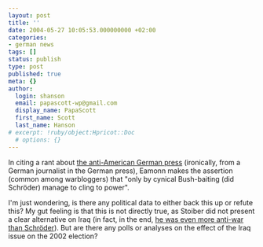 ```yaml
---
layout: post
title: ''
date: 2004-05-27 10:05:53.000000000 +02:00
categories:
- german news
tags: []
status: publish
type: post
published: true
meta: {}
author:
  login: shanson
  email: papascott-wp@gmail.com
  display_name: PapaScott
  first_name: Scott
  last_name: Hanson
# excerpt: !ruby/object:Hpricot::Doc
  # options: {}
---
```

<p>In citing a rant about <a title="Eamonn Fitzgerald's Rainy Day: German anti-Americanism redux" href="http://www.eamonn.com/archives/001354.html#001354">the anti-American German press</a> (ironically, from a German journalist in the German press), Eamonn makes the assertion (common among warbloggers) that "only by cynical Bush-baiting (did Schröder) manage to cling to power".</p>
<p>I'm just wondering, is there any political data to either back this up or refute this?  My gut feeling is that this is not directly true, as Stoiber did not present a clear alternative on Iraq (in fact, in the end, <a href="http://www.papascott.de/2002/09/19/1887.php">he was even more anti-war than Schröder</a>). But are there any polls or analyses on the effect of the Iraq issue on the 2002 election?</p>
